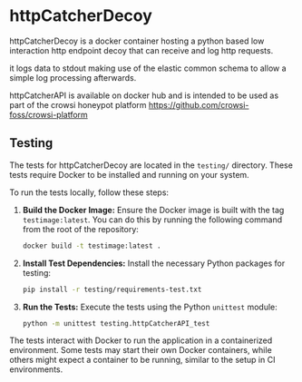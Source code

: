 # httpCatcherDecoy
httpCatcherDecoy is a docker container hosting a python based low interaction http endpoint decoy that can receive and log http requests.

it logs data to stdout making use of the elastic common schema to allow a simple log processing afterwards.

httpCatcherAPI is available on docker hub and is intended to be used as part of the crowsi honeypot platform
https://github.com/crowsi-foss/crowsi-platform

## Testing

The tests for httpCatcherDecoy are located in the `testing/` directory. These tests require Docker to be installed and running on your system.

To run the tests locally, follow these steps:

1.  **Build the Docker Image:** Ensure the Docker image is built with the tag `testimage:latest`. You can do this by running the following command from the root of the repository:
    ```bash
    docker build -t testimage:latest .
    ```
2.  **Install Test Dependencies:** Install the necessary Python packages for testing:
    ```bash
    pip install -r testing/requirements-test.txt
    ```
3.  **Run the Tests:** Execute the tests using the Python `unittest` module:
    ```bash
    python -m unittest testing.httpCatcherAPI_test
    ```

The tests interact with Docker to run the application in a containerized environment. Some tests may start their own Docker containers, while others might expect a container to be running, similar to the setup in CI environments.


